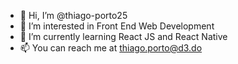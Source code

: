 - 👋 Hi, I’m @thiago-porto25
- 👀 I’m interested in Front End Web Development 
- 🌱 I’m currently learning React JS and React Native
- 📫 You can reach me at thiago.porto@d3.do

<!---
thiago-porto25/thiago-porto25 is a ✨ special ✨ repository because its `README.md` (this file) appears on your GitHub profile.
You can click the Preview link to take a look at your changes.
--->
